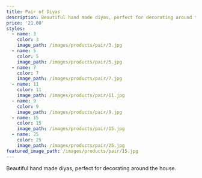 ```yaml
---
title: Pair of Diyas
description: Beautiful hand made diyas, perfect for decorating around the house.
price: '21.00'
styles:
  - name: 3
    color: 3
    image_path: /images/products/pair/3.jpg
  - name: 5
    color: 5
    image_path: /images/products/pair/5.jpg
  - name: 7
    color: 7
    image_path: /images/products/pair/7.jpg
  - name: 11
    color: 11
    image_path: /images/products/pair/11.jpg
  - name: 9
    color: 9
    image_path: /images/products/pair/9.jpg
  - name: 15
    color: 15
    image_path: /images/products/pair/15.jpg
  - name: 25
    color: 25
    image_path: /images/products/pair/25.jpg    
featured_image_path: /images/products/pair/15.jpg
---
```


Beautiful hand made diyas, perfect for decorating around the house.

